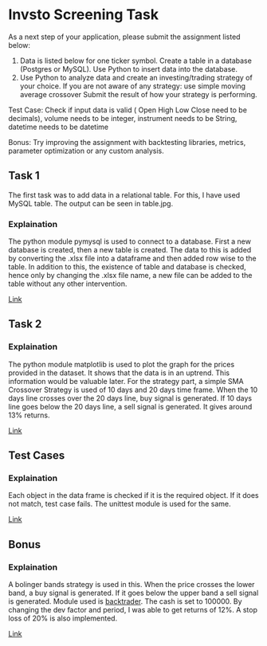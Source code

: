 # Invsto Screening Task
As a next step of your application, please submit the assignment listed below:

 

1. Data is listed below for one ticker symbol. Create a table in a database (Postgres or MySQL). Use Python to insert data into the database.
2. Use Python to analyze data and create an investing/trading strategy of your choice. If you are not aware of any strategy: use simple moving average crossover
Submit the result of how your strategy is performing.

 

 

Test Case:
Check if input data is valid ( Open High Low Close need to be decimals), volume needs to be integer, instrument needs to be String, datetime needs to be datetime

Bonus: Try improving the assignment with backtesting libraries, metrics, parameter optimization or any custom analysis.


## Task 1

The first task was to add data in a relational table. For this, I have used MySQL table. The output can be seen in table.jpg. 

### Explaination

The python module pymysql is used to connect to a database. First a new database is created, then a new table is created. The data to this is added by converting the .xlsx file into a dataframe and then added row wise to the table. In addition to this, the existence of table and database is checked, hence only by changing the .xlsx file name, a new file can be added to the table without any other intervention. 

[Link](https://github.com/akankshsinhaa/invsto_screening_task/blob/main/invsto%20addToTable.ipynb)

## Task 2

### Explaination

The python module matplotlib is used to plot the graph for the prices provided in the dataset. It shows that the data is in an uptrend. This information would be valuable later. For the strategy part, a simple SMA Crossover Strategy is used of 10 days and 20 days time frame. When the 10 days line crosses over the 20 days line, buy signal is generated. If 10 days line goes below the 20 days line, a sell signal is generated. It gives around 13% returns.

[Link](https://github.com/akankshsinhaa/invsto_screening_task/blob/main/invsto%20analysis%20and%20strategy.ipynb)

## Test Cases

### Explaination

Each object in the data frame is checked if it is the required object. If it does not match, test case fails. The unittest module is used for the same.

[Link](https://github.com/akankshsinhaa/invsto_screening_task/blob/main/unittests_invsto.py)

## Bonus

### Explaination

A bolinger bands strategy is used in this. When the price crosses the lower band, a buy signal is generated. If it goes below the upper band a sell signal is generated. Module used is  <u>backtrader</u>. The cash is set to 100000. By changing the dev factor and period, I was able to get returns of 12%. A stop loss of 20% is also implemented.

[Link](https://github.com/akankshsinhaa/invsto_screening_task/blob/main/bonus.ipynb)
